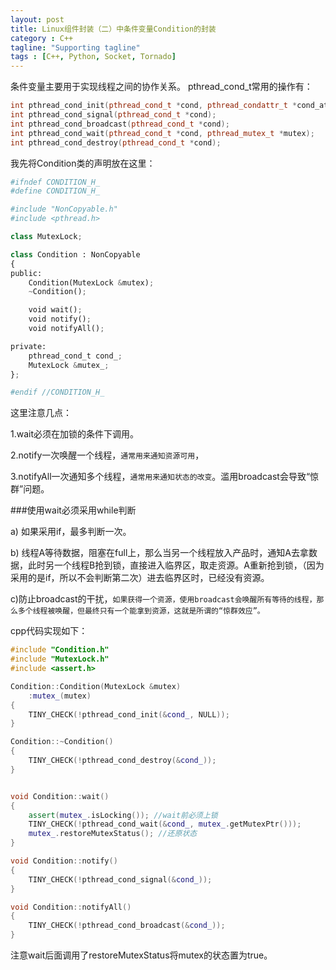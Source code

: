 ```yaml
---
layout: post
title: Linux组件封装（二）中条件变量Condition的封装
category : C++
tagline: "Supporting tagline"
tags : [C++, Python, Socket, Tornado]
---
```

条件变量主要用于实现线程之间的协作关系。
  pthread_cond_t常用的操作有：
  

```C++
int pthread_cond_init(pthread_cond_t *cond, pthread_condattr_t *cond_attr);
int pthread_cond_signal(pthread_cond_t *cond);
int pthread_cond_broadcast(pthread_cond_t *cond);
int pthread_cond_wait(pthread_cond_t *cond, pthread_mutex_t *mutex);
int pthread_cond_destroy(pthread_cond_t *cond);
```
		

我先将Condition类的声明放在这里：




```Python
#ifndef CONDITION_H_
#define CONDITION_H_

#include "NonCopyable.h"
#include <pthread.h>

class MutexLock;

class Condition : NonCopyable
{
public:
    Condition(MutexLock &mutex);
    ~Condition();

    void wait();
    void notify();
    void notifyAll();

private:
    pthread_cond_t cond_;
    MutexLock &mutex_;
};

#endif //CONDITION_H_
```
		

这里注意几点：



  1.wait必须在加锁的条件下调用。


  2.notify一次唤醒一个线程，`通常用来通知资源可用`，


  3.notifyAll一次通知多个线程，`通常用来通知状态的改变`。滥用broadcast会导致“惊群”问题。




###使用wait必须采用while判断



  a) 如果采用if，最多判断一次。




  b) 线程A等待数据，阻塞在full上，那么当另一个线程放入产品时，通知A去拿数据，此时另一个线程B抢到锁，直接进入临界区，取走资源。A重新抢到锁，（因为采用的是if，所以不会判断第二次）进去临界区时，已经没有资源。




  c)防止broadcast的干扰，`如果获得一个资源，使用broadcast会唤醒所有等待的线程，那么多个线程被唤醒，但最终只有一个能拿到资源，这就是所谓的“惊群效应”。`



cpp代码实现如下：




```C++
#include "Condition.h"
#include "MutexLock.h"
#include <assert.h>

Condition::Condition(MutexLock &mutex)
    :mutex_(mutex)
{
    TINY_CHECK(!pthread_cond_init(&cond_, NULL));
}

Condition::~Condition()
{
    TINY_CHECK(!pthread_cond_destroy(&cond_));
}


void Condition::wait()
{
    assert(mutex_.isLocking()); //wait前必须上锁
    TINY_CHECK(!pthread_cond_wait(&cond_, mutex_.getMutexPtr()));
    mutex_.restoreMutexStatus(); //还原状态
}

void Condition::notify()
{
    TINY_CHECK(!pthread_cond_signal(&cond_));
}

void Condition::notifyAll()
{
    TINY_CHECK(!pthread_cond_broadcast(&cond_));
}
```
		



注意wait后面调用了restoreMutexStatus将mutex的状态置为true。

			